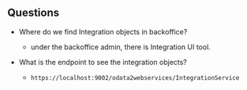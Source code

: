 ## Questions
- Where do we find Integration objects in backoffice? 
    - under the backoffice admin, there is Integration UI tool. 

- What is the endpoint to see the integration objects? 
    - `https://localhost:9002/odata2webservices/IntegrationService`    